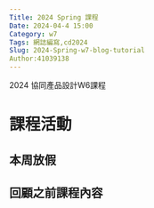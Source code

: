 ```yaml
---
Title: 2024 Spring 課程
Date: 2024-04-4 15:00
Category: w7
Tags: 網誌編寫,cd2024
Slug: 2024-Spring-w7-blog-tutorial
Author:41039138
---
```


2024 協同產品設計W6課程

<!-- PELICAN_END_SUMMARY -->

# 課程活動

## 本周放假

## 回顧之前課程內容



